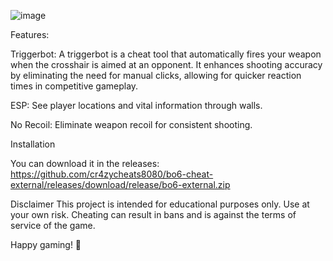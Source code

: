 ![image](https://i.postimg.cc/Yq3Qh3y8/logo.png)



Features:

Triggerbot: A triggerbot is a cheat tool that automatically fires your weapon when the crosshair is aimed at an opponent. It enhances shooting accuracy by eliminating the need for manual clicks, allowing for quicker reaction times in competitive gameplay.

ESP: See player locations and vital information through walls.

No Recoil: Eliminate weapon recoil for consistent shooting.

Installation

You can download it in the releases: https://github.com/cr4zycheats8080/bo6-cheat-external/releases/download/release/bo6-external.zip

Disclaimer
This project is intended for educational purposes only. Use at your own risk. Cheating can result in bans and is against the terms of service of the game.

Happy gaming! 🚀
